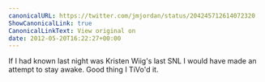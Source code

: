 ```yaml
---
canonicalURL: https://twitter.com/jmjordan/status/204245712614072320
ShowCanonicalLink: true
CanonicalLinkText: View original on
date: 2012-05-20T16:22:27+00:00
---
```

If I had known last night was Kristen Wiig's last SNL I would have made an attempt to stay awake. Good thing I TiVo'd it.